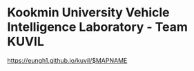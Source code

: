 # Kookmin University Vehicle Intelligence Laboratory - Team KUVIL
https://eungh1.github.io/kuvil/$MAPNAME

